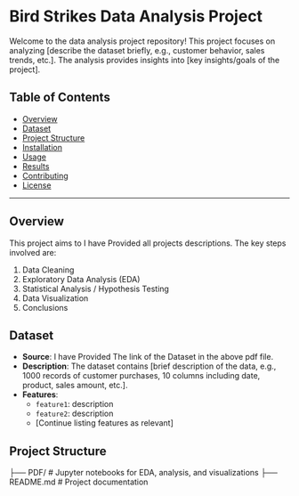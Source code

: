# Bird Strikes Data Analysis Project

Welcome to the data analysis project repository! This project focuses on analyzing [describe the dataset briefly, e.g., customer behavior, sales trends, etc.]. The analysis provides insights into [key insights/goals of the project].

## Table of Contents
- [Overview](#overview)
- [Dataset](#dataset)
- [Project Structure](#project-structure)
- [Installation](#installation)
- [Usage](#usage)
- [Results](#results)
- [Contributing](#contributing)
- [License](#license)

---

## Overview
This project aims to I have Provided all projects descriptions. The key steps involved are:
1. Data Cleaning
2. Exploratory Data Analysis (EDA)
3. Statistical Analysis / Hypothesis Testing
4. Data Visualization
5. Conclusions

## Dataset
- **Source**: I have Provided The link of the Dataset in the above pdf file.
- **Description**: The dataset contains [brief description of the data, e.g., 1000 records of customer purchases, 10 columns including date, product, sales amount, etc.].
- **Features**:
  - `feature1`: description
  - `feature2`: description
  - [Continue listing features as relevant]

## Project Structure
├── PDF/          # Jupyter notebooks for EDA, analysis, and visualizations
├── README.md           # Project documentation
